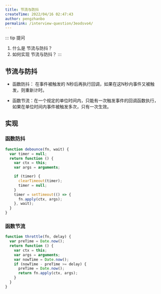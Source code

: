 ```yaml
---
title: 节流与防抖
createTime: 2022/04/16 02:47:43
author: pengzhanbo
permalink: /interview-question/3eodsvo4/
---
```


::: tip 提问
1. 什么是 节流与防抖？
2. 如何实现 节流与防抖？
:::

## 节流与防抖

- 函数防抖： 在事件被触发的 N秒后再执行回调，如果在这N秒内事件又被触发，则重新计时。

- 函数节流：在一个规定的单位时间内，只能有一次触发事件的回调函数执行，如果在单位时间内事件被触发多次，只有一次生效。

## 实现

### 函数防抖

``` js
function debounce(fn, wait) {
  var timer = null;
  return function () {
    var ctx = this;
    var args = arguments;

    if (timer) {
      clearTimeout(timer);
      timer = null;
    }
    timer = setTimeout(() => {
      fn.apply(ctx, args);
    }, wait);
  }
}
```

### 函数节流

``` js
function throttle(fn, delay) {
  var preTime = Date.now();
  return function () {
    var ctx = this;
    var args = arguments;
    var nowTime = Date.now();
    if (nowTime - preTime >= delay) {
      preTime = Date.now();
      return fn.apply(ctx, args);
    }
  }
}
```
